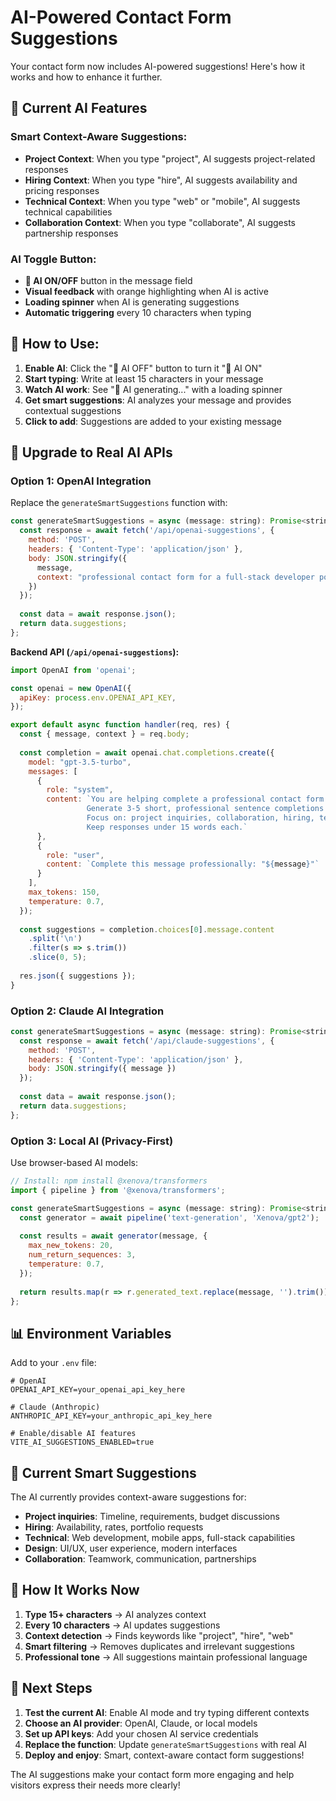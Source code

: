 # AI-Powered Contact Form Suggestions

Your contact form now includes AI-powered suggestions! Here's how it works and how to enhance it further.

## 🤖 **Current AI Features**

### **Smart Context-Aware Suggestions:**
- **Project Context**: When you type "project", AI suggests project-related responses
- **Hiring Context**: When you type "hire", AI suggests availability and pricing responses  
- **Technical Context**: When you type "web" or "mobile", AI suggests technical capabilities
- **Collaboration Context**: When you type "collaborate", AI suggests partnership responses

### **AI Toggle Button:**
- **🤖 AI ON/OFF** button in the message field
- **Visual feedback** with orange highlighting when AI is active
- **Loading spinner** when AI is generating suggestions
- **Automatic triggering** every 10 characters when typing

## 🔧 **How to Use:**

1. **Enable AI**: Click the "🤖 AI OFF" button to turn it "🤖 AI ON"
2. **Start typing**: Write at least 15 characters in your message
3. **Watch AI work**: See "🤖 AI generating..." with a loading spinner
4. **Get smart suggestions**: AI analyzes your message and provides contextual suggestions
5. **Click to add**: Suggestions are added to your existing message

## 🚀 **Upgrade to Real AI APIs**

### **Option 1: OpenAI Integration**

Replace the `generateSmartSuggestions` function with:

```javascript
const generateSmartSuggestions = async (message: string): Promise<string[]> => {
  const response = await fetch('/api/openai-suggestions', {
    method: 'POST',
    headers: { 'Content-Type': 'application/json' },
    body: JSON.stringify({ 
      message,
      context: "professional contact form for a full-stack developer portfolio"
    })
  });
  
  const data = await response.json();
  return data.suggestions;
};
```

**Backend API (`/api/openai-suggestions`):**
```javascript
import OpenAI from 'openai';

const openai = new OpenAI({
  apiKey: process.env.OPENAI_API_KEY,
});

export default async function handler(req, res) {
  const { message, context } = req.body;
  
  const completion = await openai.chat.completions.create({
    model: "gpt-3.5-turbo",
    messages: [
      {
        role: "system",
        content: `You are helping complete a professional contact form message for a full-stack developer. 
                 Generate 3-5 short, professional sentence completions that could naturally follow the user's message.
                 Focus on: project inquiries, collaboration, hiring, technical discussions.
                 Keep responses under 15 words each.`
      },
      {
        role: "user", 
        content: `Complete this message professionally: "${message}"`
      }
    ],
    max_tokens: 150,
    temperature: 0.7,
  });
  
  const suggestions = completion.choices[0].message.content
    .split('\n')
    .filter(s => s.trim())
    .slice(0, 5);
    
  res.json({ suggestions });
}
```

### **Option 2: Claude AI Integration**

```javascript
const generateSmartSuggestions = async (message: string): Promise<string[]> => {
  const response = await fetch('/api/claude-suggestions', {
    method: 'POST',
    headers: { 'Content-Type': 'application/json' },
    body: JSON.stringify({ message })
  });
  
  const data = await response.json();
  return data.suggestions;
};
```

### **Option 3: Local AI (Privacy-First)**

Use browser-based AI models:

```javascript
// Install: npm install @xenova/transformers
import { pipeline } from '@xenova/transformers';

const generateSmartSuggestions = async (message: string): Promise<string[]> => {
  const generator = await pipeline('text-generation', 'Xenova/gpt2');
  
  const results = await generator(message, {
    max_new_tokens: 20,
    num_return_sequences: 3,
    temperature: 0.7,
  });
  
  return results.map(r => r.generated_text.replace(message, '').trim());
};
```

## 📊 **Environment Variables**

Add to your `.env` file:

```env
# OpenAI
OPENAI_API_KEY=your_openai_api_key_here

# Claude (Anthropic)
ANTHROPIC_API_KEY=your_anthropic_api_key_here

# Enable/disable AI features
VITE_AI_SUGGESTIONS_ENABLED=true
```

## 🎯 **Current Smart Suggestions**

The AI currently provides context-aware suggestions for:

- **Project inquiries**: Timeline, requirements, budget discussions
- **Hiring**: Availability, rates, portfolio requests
- **Technical**: Web development, mobile apps, full-stack capabilities
- **Design**: UI/UX, user experience, modern interfaces
- **Collaboration**: Teamwork, communication, partnerships

## 🔄 **How It Works Now**

1. **Type 15+ characters** → AI analyzes context
2. **Every 10 characters** → AI updates suggestions
3. **Context detection** → Finds keywords like "project", "hire", "web"
4. **Smart filtering** → Removes duplicates and irrelevant suggestions
5. **Professional tone** → All suggestions maintain professional language

## 🚀 **Next Steps**

1. **Test the current AI**: Enable AI mode and try typing different contexts
2. **Choose an AI provider**: OpenAI, Claude, or local models
3. **Set up API keys**: Add your chosen AI service credentials
4. **Replace the function**: Update `generateSmartSuggestions` with real AI
5. **Deploy and enjoy**: Smart, context-aware contact form suggestions!

The AI suggestions make your contact form more engaging and help visitors express their needs more clearly!
